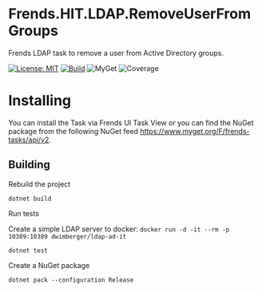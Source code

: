 ﻿# Frends.HIT.LDAP.RemoveUserFromGroups
Frends LDAP task to remove a user from Active Directory groups.

[![License: MIT](https://img.shields.io/badge/License-MIT-green.svg)](https://opensource.org/licenses/MIT) 
[![Build](https://github.com/FrendsPlatform/Frends.HIT.LDAP/actions/workflows/RemoveUserFromGroups_build_and_test_on_main.yml/badge.svg)](https://github.com/FrendsPlatform/Frends.HIT.LDAP/actions)
![MyGet](https://img.shields.io/myget/frends-tasks/v/Frends.HIT.LDAP.RemoveUserFromGroups)
![Coverage](https://app-github-custom-badges.azurewebsites.net/Badge?key=FrendsPlatform/Frends.HIT.LDAP/Frends.HIT.LDAP.RemoveUserFromGroups|main)

# Installing

You can install the Task via Frends UI Task View or you can find the NuGet package from the following NuGet feed https://www.myget.org/F/frends-tasks/api/v2.

## Building


Rebuild the project

`dotnet build`

Run tests

 Create a simple LDAP server to docker:
 `docker run -d -it --rm -p 10389:10389 dwimberger/ldap-ad-it`
 
`dotnet test`


Create a NuGet package

`dotnet pack --configuration Release`
